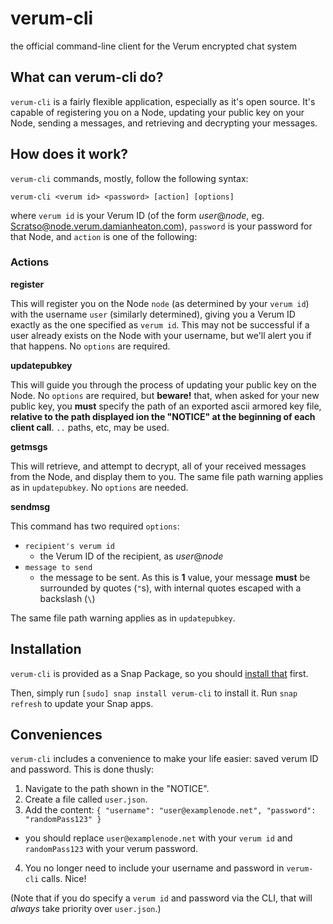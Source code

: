 # verum-cli
the official command-line client for the Verum encrypted chat system

## What can verum-cli do?
`verum-cli` is a fairly flexible application, especially as it's open source. It's capable of registering you on a Node, updating your public key on your Node, sending a messages, and retrieving and decrypting your messages.

## How does it work?
`verum-cli` commands, mostly, follow the following syntax:
```
verum-cli <verum id> <password> [action] [options]
```
where `verum id` is your Verum ID (of the form _user_@_node_, eg. Scratso@node.verum.damianheaton.com), `password` is your password for that Node, and `action` is one of the following:

### Actions

**register**

This will register you on the Node `node` (as determined by your `verum id`) with the username `user` (similarly determined), giving you a Verum ID exactly as the one specified as `verum id`. This may not be successful if a user already exists on the Node with your username, but we'll alert you if that happens. No `options` are required.

**updatepubkey**

This will guide you through the process of updating your public key on the Node. No `options` are required, but **beware!** that, when asked for your new public key, you **must** specify the path of an exported ascii armored key file, **relative to the path displayed ion the "NOTICE" at the beginning of each client call**. `..` paths, etc, may be used.

**getmsgs**

This will retrieve, and attempt to decrypt, all of your received messages from the Node, and display them to you. The same file path warning applies as in `updatepubkey`. No `options` are needed.

**sendmsg**

This command has two required `options`:

- `recipient's verum id`
  - the Verum ID of the recipient, as _user_@_node_
- `message to send`
  - the message to be sent. As this is **1** value, your message **must** be surrounded by quotes (`"`s), with internal quotes escaped with a backslash (`\`)

The same file path warning applies as in `updatepubkey`.

## Installation

`verum-cli` is provided as a Snap Package, so you should [install that](https://snapcraft.io/docs/core/install) first.

Then, simply run `[sudo] snap install verum-cli` to install it. Run `snap refresh` to update your Snap apps.

## Conveniences

`verum-cli` includes a convenience to make your life easier: saved verum ID and password. This is done thusly:

1. Navigate to the path shown in the "NOTICE".
2. Create a file called `user.json`.
3. Add the content: ```{
    "username": "user@examplenode.net",
    "password": "randomPass123"
  }```
  - you should replace `user@examplenode.net` with your `verum id` and `randomPass123` with your verum password.
4. You no longer need to include your username and password in `verum-cli` calls. Nice!

(Note that if you do specify a `verum id` and password via the CLI, that will *always* take priority over `user.json`.)

